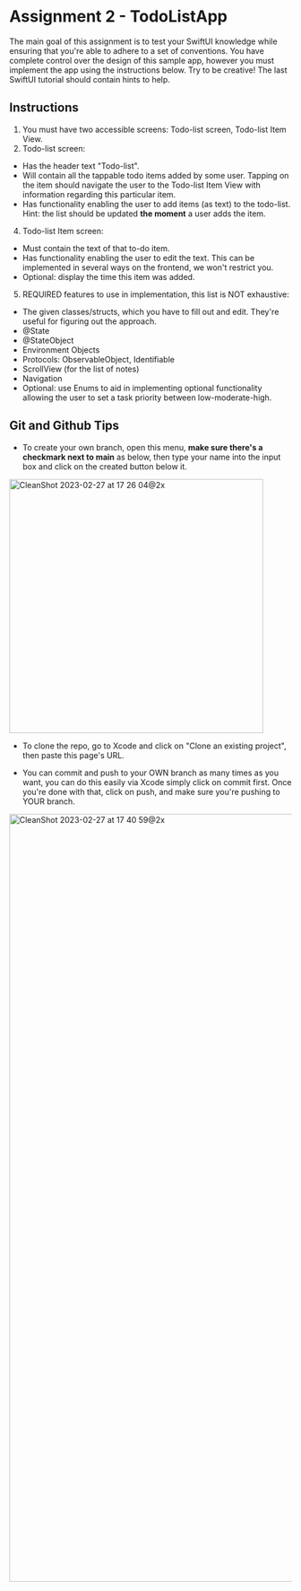 # Assignment 2 - TodoListApp

The main goal of this assignment is to test your SwiftUI knowledge while ensuring that you're able to adhere to a set of conventions. You have complete control over the design of this sample app, however you must implement the app using the instructions below. Try to be creative! The last SwiftUI tutorial should contain hints to help.

## Instructions

1. You must have two accessible screens: Todo-list screen, Todo-list Item View. 
2. Todo-list screen:
  - Has the header text "Todo-list".
  - Will contain all the tappable todo items added by some user. Tapping on the item should navigate the user to the Todo-list Item View with information regarding this particular item.
  - Has functionality enabling the user to add items (as text) to the todo-list. Hint: the list should be updated **the moment** a user adds the item.
4. Todo-list Item screen:
  - Must contain the text of that to-do item.
  - Has functionality enabling the user to edit the text. This can be implemented in several ways on the frontend, we won't restrict you.
  - Optional: display the time this item was added.
5. REQUIRED features to use in implementation, this list is NOT exhaustive:
  - The given classes/structs, which you have to fill out and edit. They're useful for figuring out the approach.
  - @State
  - @StateObject
  - Environment Objects
  - Protocols: ObservableObject, Identifiable
  - ScrollView (for the list of notes) 
  - Navigation
  - Optional: use Enums to aid in implementing optional functionality allowing the user to set a task priority between low-moderate-high.

## Git and Github Tips

- To create your own branch, open this menu, **make sure there's a checkmark next to main** as below, then type your name into the input box and click on the created button below it.
<img width="453" alt="CleanShot 2023-02-27 at 17 26 04@2x" src="https://user-images.githubusercontent.com/67667005/221700294-ed5094cf-9ae1-4e43-9582-808746920d63.png">

- To clone the repo, go to Xcode and click on "Clone an existing project", then paste this page's URL.

- You can commit and push to your OWN branch as many times as you want, you can do this easily via Xcode simply click on commit first. Once you're done with that, click on push, and make sure you're pushing to YOUR branch.
<img width="1369" alt="CleanShot 2023-02-27 at 17 40 59@2x" src="https://user-images.githubusercontent.com/67667005/221702410-31e842a9-e9d3-42b6-a103-109e58a97c48.png">
